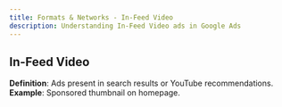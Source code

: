 ```yaml
---
title: Formats & Networks - In-Feed Video
description: Understanding In-Feed Video ads in Google Ads
---
```


## In-Feed Video
**Definition**: Ads present in search results or YouTube recommendations.  
**Example**: Sponsored thumbnail on homepage.